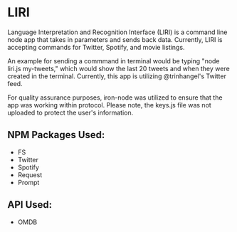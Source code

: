 # LIRI

Language Interpretation and Recognition Interface (LIRI) is a command line node app that takes in parameters and sends back data. Currently, LIRI is accepting commands for Twitter, Spotify, and movie listings. 

An example for sending a commmand in terminal would be typing "node liri.js my-tweets," which would show the last 20 tweets and when they were created in the terminal. Currently, this app is utilizing @trinhangel's  Twitter feed.

For quality assurance purposes, iron-node was utilized to ensure that the app was working within protocol. Please note, the keys.js file was not uploaded to protect the user's information.


## NPM Packages Used:

- FS
- Twitter
- Spotify
- Request
- Prompt


## API Used:

- OMDB



